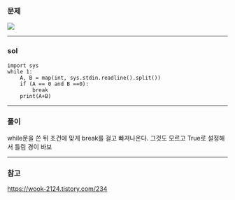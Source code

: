 ### 문제

![](https://images.velog.io/images/chestnut1044/post/3945290c-bd38-4c65-a2e4-ec7ee424e73c/image.png)

---

### sol
```
import sys
while 1:
    A, B = map(int, sys.stdin.readline().split())
    if (A == 0 and B ==0):
        break
    print(A+B)

```


---

### 풀이

while문을 쓴 뒤 조건에 맞게 break를 걸고 빠져나온다.
그것도 모르고 True로 설정해서 틀림 경이 바보

---

### 참고
https://wook-2124.tistory.com/234